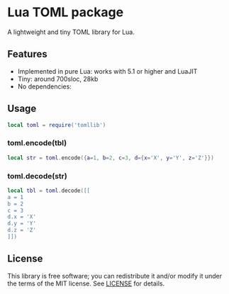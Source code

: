 # Lua TOML package

A lightweight and tiny TOML library for Lua.

## Features

* Implemented in pure Lua: works with 5.1 or higher and LuaJIT
* Tiny: around 700sloc, 28kb
* No dependencies:

## Usage

```lua
local toml = require('tomllib')
```

### toml.encode(tbl)

```lua
local str = toml.encode({a=1, b=2, c=3, d={x='X', y='Y', z='Z'}})
```

### toml.decode(str)

```lua
local tbl = toml.decode([[
a = 1
b = 2
c = 3
d.x = 'X'
d.y = 'Y'
d.z = 'Z'
]])
```

## License

This library is free software; you can redistribute it and/or modify it under
the terms of the MIT license. See [LICENSE](LICENSE) for details.

